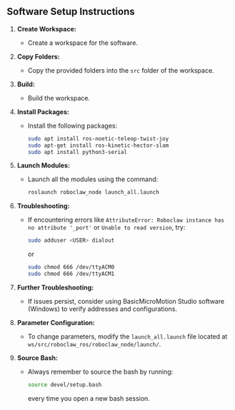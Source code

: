 ## Software Setup Instructions

1. **Create Workspace:**
   - Create a workspace for the software.

2. **Copy Folders:**
   - Copy the provided folders into the `src` folder of the workspace.

3. **Build:**
   - Build the workspace.

4. **Install Packages:**
   - Install the following packages:
     ```bash
     sudo apt install ros-noetic-teleop-twist-joy
     sudo apt-get install ros-kinetic-hector-slam
     sudo apt install python3-serial
     ```

5. **Launch Modules:**
   - Launch all the modules using the command:
     ```bash
     roslaunch roboclaw_node launch_all.launch
     ```

6. **Troubleshooting:**
   - If encountering errors like `AttributeError: Roboclaw instance has no attribute '_port'` or `Unable to read version`, try:
     ```bash
     sudo adduser <USER> dialout
     ```
     or
     ```bash
     sudo chmod 666 /dev/ttyACM0
     sudo chmod 666 /dev/ttyACM1
     ```

7. **Further Troubleshooting:**
   - If issues persist, consider using BasicMicroMotion Studio software (Windows) to verify addresses and configurations.

8. **Parameter Configuration:**
   - To change parameters, modify the `launch_all.launch` file located at `ws/src/roboclaw_ros/roboclaw_node/launch/`.

9. **Source Bash:**
   - Always remember to source the bash by running:
     ```bash
     source devel/setup.bash
     ```
     every time you open a new bash session.
